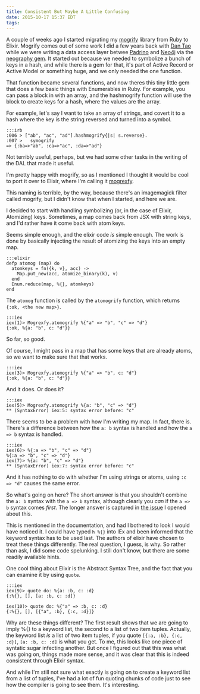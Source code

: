```yaml
---
title: Consistent But Maybe A Little Confusing
date: 2015-10-17 15:37 EDT
tags:
---
```


A couple of weeks ago I started migrating my [mogrify](https://github.com/philosodad/mogrify) library from Ruby to Elixir. Mogrify comes out of some work I did a few years back with [Dan Tao](http://philosopherdeveloper.com/) while we were writing a data access layer betwee [Padrino](http://www.padrinorb.com/) and [Neo4j](http://neo4j.com/) via the [neography gem](https://github.com/maxdemarzi/neography). It started out because we needed to symbolize a bunch of keys in a hash, and while there is a gem for that, it's part of Active Record or Active Model or something huge, and we only needed the one function.

That function became several functions, and now theres this tiny little gem that does a few basic things with Enumerables in Ruby. For example, you can pass a block in with an array, and the hashmogrify function will use the block to create keys for a hash, where the values are the array.

For example, let's say I want to take an array of strings, and covert it to a hash where the key is the string reversed and turned into a symbol. 

    :::irb
    :006 > ["ab", "ac", "ad"].hashmogrify{|s| s.reverse}.
    :007 >   symogrify
    => {:ba=>"ab", :ca=>"ac", :da=>"ad"} 

Not terribly useful, perhaps, but we had some other tasks in the writing of the DAL that made it useful. 

I'm pretty happy with mogrify, so as I mentioned I thought it would be cool to port it over to Elixir, where I'm calling it [mogrexfy](https://github.com/philosodad/mogrexfy).

This naming is terrible, by the way, because there's an imagemagick filter called mogrify, but I didn't know that when I started, and here we are.

I decided to start with handling symbolizing (or, in the case of Elixir, Atomizing) keys. Sometimes, a map comes back from JSX with string keys, and I'd rather have it come back with atom keys.

Seems simple enough, and the elixir code *is* simple enough. The work is done by basically injecting the result of atomizing the keys into an empty map.

    :::elixir
    defp atomog (map) do
      atomkeys = fn({k, v}, acc) ->
        Map.put_new(acc, atomize_binary(k), v)
      end
      Enum.reduce(map, %{}, atomkeys)
    end

The `atomog` function is called by the `atomogrify` function, which returns `{:ok, <the new map>}`. 

    :::iex
    iex(1)> Mogrexfy.atomogrify %{"a" => "b", "c" => "d"}
    {:ok, %{a: "b", c: "d"}}

So far, so good.

Of course, I might pass in a map that has some keys that are already atoms, so we want to make sure that that works.

    :::iex
    iex(3)> Mogrexfy.atomogrify %{"a" => "b", c: "d"}
    {:ok, %{a: "b", c: "d"}}

And it does. Or does it?

    :::iex
    iex(5)> Mogrexfy.atomogrify %{a: "b", "c" => "d"}
    ** (SyntaxError) iex:5: syntax error before: "c"
    
There seems to be a problem with how I'm writing my map. In fact, there is. There's a difference between how the `a: b` syntax is handled and how the `a => b` syntax is handled.

    :::iex
    iex(6)> %{:a => "b", "c" => "d"}
    %{:a => "b", "c" => "d"}
    iex(7)> %{a: "b", "c" => "d"}   
    ** (SyntaxError) iex:7: syntax error before: "c"

And it has nothing to do with whether I'm using strings or atoms, using `:c => "d"` causes the same error.

So what's going on here? The short answer is that you shouldn't combine the `a: b` syntax with the `a => b` syntax, although clearly you *can* if the `a => b` syntax comes *first*. The longer answer is captured in [the issue](https://github.com/elixir-lang/elixir/issues/3794#issuecomment-143865327) I opened about this. 

This is mentioned in the documentation, and had I bothered to look I would have noticed it. I could have typed `h %{}` into IEx and been informed that the keyword syntax has to be used last. The authors of elixir have chosen to treat these things differently. The real question, I guess, is why. So rather than ask, I did some code spelunking. I still don't know, but there are some readily available hints.

One cool thing about Elixir is the Abstract Syntax Tree, and the fact that you can examine it by using `quote`.

    :::iex
    iex(9)> quote do: %{a: :b, c: :d}
    {:%{}, [], [a: :b, c: :d]}

    iex(10)> quote do: %{"a" => :b, c: :d}
    {:%{}, [], [{"a", :b}, {:c, :d}]}

Why are these things different? The first result shows that we are going to imply %{} to a keyword list, the second to a list of two item tuples. Actually, the keyword list *is* a list of two item tuples, if you quote `[{:a, :b}, {:c, :d}]`, `[a: :b, c: :d]` is what you get. To me, this looks like one piece of syntatic sugar infecting another. But once I figured out that this was what was going on, things made more sense, and it was clear that this is indeed consistent through Elixir syntax.

And while I'm still not sure what exactly is going on to create a keyword list from a list of tuples, I've had a lot of fun quoting chunks of code just to see how the compiler is going to see them. It's interesting.
